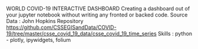 WORLD COVID-19 INTERACTIVE DASHBOARD
Creating a dashboard out of your jupyter notebook without writing any fronted or backed code. Source Data : John Hopkins Repository https://github.com/CSSEGISandData/COVID-19/tree/master/csse_covid_19_data/csse_covid_19_time_series 
Skills : python - plotly, ipywidgets, folium
